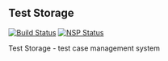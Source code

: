 ## Test Storage
[![Build Status](https://travis-ci.org/pumano/test-storage.svg?branch=master)](https://travis-ci.org/pumano/test-storage) [![NSP Status](https://nodesecurity.io/orgs/test-storage/projects/d069f441-5513-4289-99ef-95901d6569a4/badge)](https://nodesecurity.io/orgs/test-storage/projects/d069f441-5513-4289-99ef-95901d6569a4)

Test Storage - test case management system


